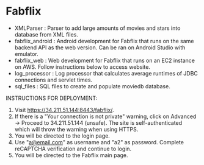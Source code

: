 # Fabflix
- XMLParser : Parser to add large amounts of movies and stars into database from XML files.
- fabflix_android : Android development for Fabflix that runs on the same backend API as the web version. Can be ran on Android Studio with emulator.
- fabflix_web : Web development for Fabflix that runs on an EC2 instance on AWS. Follow instructions below to access website.
- log_processor : Log processor that calculates average runtimes of JDBC connections and servlet times.
- sql_files : SQL files to create and populate moviedb database.

INSTRUCTIONS FOR DEPLOYMENT:
1. Visit https://34.211.51.144:8443/fabflix/.
2. If there is a "Your connection is not private" warning, click on Advanced -> Proceed to 34.211.51.144 (unsafe). The site is self-authenticated which will throw the      warning when using HTTPS.
3. You will be directed to the login page.
4. Use "a@email.com" as username and "a2" as password. Complete reCAPTCHA verification and continue to login.
5. You will be directed to the Fabflix main page.
